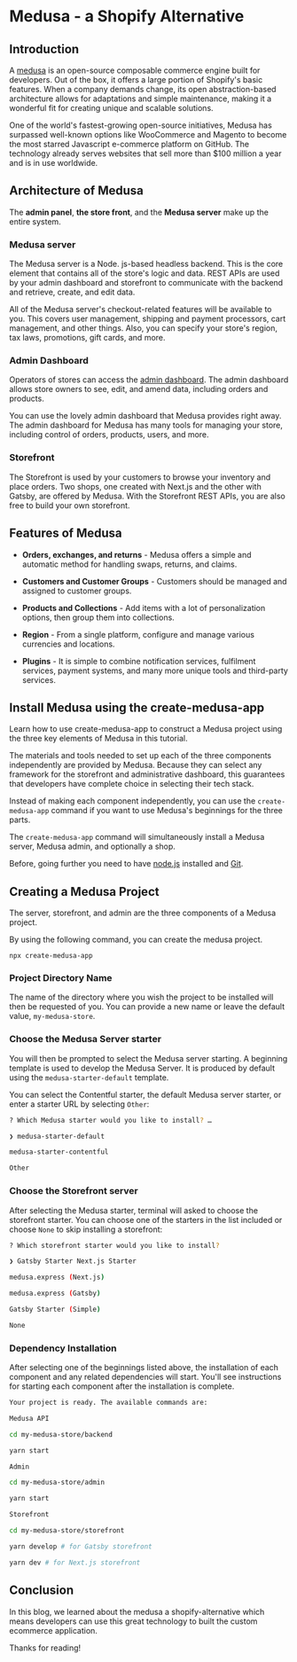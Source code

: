 # Medusa - a Shopify Alternative

## Introduction

A [medusa](https://medusajs.com/) is an open-source composable commerce engine built for developers. Out of the box, it offers a large portion of Shopify's basic features. When a company demands change, its open abstraction-based architecture allows for adaptations and simple maintenance, making it a wonderful fit for creating unique and scalable solutions.

One of the world's fastest-growing open-source initiatives, Medusa has surpassed well-known options like WooCommerce and Magento to become the most starred Javascript e-commerce platform on GitHub. The technology already serves websites that sell more than $100 million a year and is in use worldwide.

## Architecture of Medusa

The **admin panel**, **the store front**, and the **Medusa server** make up the entire system.

### Medusa server

The Medusa server is a Node. js-based headless backend. This is the core element that contains all of the store's logic and data. REST APIs are used by your admin dashboard and storefront to communicate with the backend and retrieve, create, and edit data.

All of the Medusa server's checkout-related features will be available to you. This covers user management, shipping and payment processors, cart management, and other things. Also, you can specify your store's region, tax laws, promotions, gift cards, and more.

### Admin Dashboard

Operators of stores can access the [admin dashboard](https://demo.medusajs.com/). The admin dashboard allows store owners to see, edit, and amend data, including orders and products.

You can use the lovely admin dashboard that Medusa provides right away. The admin dashboard for Medusa has many tools for managing your store, including control of orders, products, users, and more.

### Storefront

The Storefront is used by your customers to browse your inventory and place orders. Two shops, one created with Next.js and the other with Gatsby, are offered by Medusa. With the Storefront REST APIs, you are also free to build your own storefront.

## Features of Medusa

* **Orders, exchanges, and returns** - Medusa offers a simple and automatic method for handling swaps, returns, and claims.
    
* **Customers and Customer Groups** - Customers should be managed and assigned to customer groups.
    
* **Products and Collections** - Add items with a lot of personalization options, then group them into collections.
    
* **Region** - From a single platform, configure and manage various currencies and locations.
    
* **Plugins** - It is simple to combine notification services, fulfilment services, payment systems, and many more unique tools and third-party services.
    

## Install Medusa using the create-medusa-app

Learn how to use create-medusa-app to construct a Medusa project using the three key elements of Medusa in this tutorial.

The materials and tools needed to set up each of the three components independently are provided by Medusa. Because they can select any framework for the storefront and administrative dashboard, this guarantees that developers have complete choice in selecting their tech stack.

Instead of making each component independently, you can use the `create-medusa-app` command if you want to use Medusa's beginnings for the three parts.

The `create-medusa-app` command will simultaneously install a Medusa server, Medusa admin, and optionally a shop.

Before, going further you need to have [node.js](https://nodejs.org/en/) installed and [Git](https://git-scm.com/).

## Creating a Medusa Project

The server, storefront, and admin are the three components of a Medusa project.

By using the following command, you can create the medusa project.

`npx create-medusa-app`

### Project Directory Name

The name of the directory where you wish the project to be installed will then be requested of you. You can provide a new name or leave the default value, `my-medusa-store`.

### Choose the Medusa Server starter

You will then be prompted to select the Medusa server starting. A beginning template is used to develop the Medusa Server. It is produced by default using the `medusa-starter-default` template.

You can select the Contentful starter, the default Medusa server starter, or enter a starter URL by selecting `Other`:

```bash
? Which Medusa starter would you like to install? …

❯ medusa-starter-default

medusa-starter-contentful

Other
```

### Choose the Storefront server

After selecting the Medusa starter, terminal will asked to choose the storefront starter. You can choose one of the starters in the list included or choose `None` to skip installing a storefront:

```bash
? Which storefront starter would you like to install?

❯ Gatsby Starter Next.js Starter

medusa.express (Next.js)

medusa.express (Gatsby)

Gatsby Starter (Simple)

None
```

### Dependency Installation

After selecting one of the beginnings listed above, the installation of each component and any related dependencies will start. You'll see instructions for starting each component after the installation is complete.

```bash
Your project is ready. The available commands are:

Medusa API

cd my-medusa-store/backend

yarn start

Admin

cd my-medusa-store/admin

yarn start

Storefront

cd my-medusa-store/storefront

yarn develop # for Gatsby storefront

yarn dev # for Next.js storefront
```

## Conclusion

In this blog, we learned about the medusa a shopify-alternative which means developers can use this great technology to built the custom ecommerce application.

Thanks for reading!